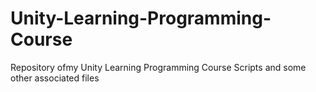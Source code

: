 # Unity-Learning-Programming-Course
Repository ofmy Unity Learning Programming Course Scripts and some other associated files
